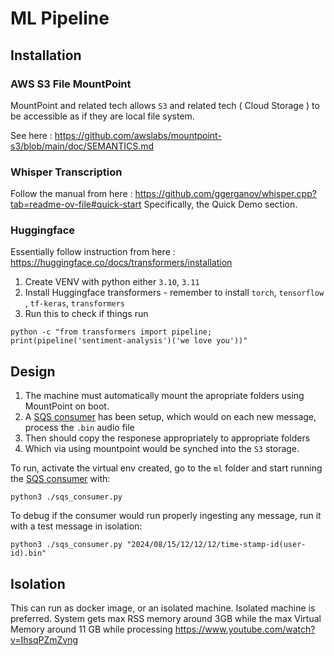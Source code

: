 # ML Pipeline

## Installation 

### AWS S3 File MountPoint

MountPoint and related tech allows `S3` and related tech ( Cloud Storage )
to be accessible as if they are local file system.

See here : https://github.com/awslabs/mountpoint-s3/blob/main/doc/SEMANTICS.md


### Whisper Transcription 

Follow the manual from here : 
https://github.com/ggerganov/whisper.cpp?tab=readme-ov-file#quick-start
Specifically, the Quick Demo section.


### Huggingface 

Essentially follow instruction from here : https://huggingface.co/docs/transformers/installation 


1. Create VENV with python either `3.10`, `3.11`
2. Install Huggingface transformers - remember to install  `torch`,  `tensorflow` , `tf-keras`, `transformers`  
3. Run this to check if things run 

```shell
python -c "from transformers import pipeline; print(pipeline('sentiment-analysis')('we love you'))" 
```

## Design 

1. The machine must automatically mount the apropriate folders using MountPoint on boot.
2. A [SQS consumer](sqs_consumer.py) has been setup, which would on each new message, process the `.bin` audio file 
3. Then should copy the responese appropriately to appropriate folders
4. Which via using mountpoint would be synched into the `S3` storage.

To run, activate the virtual env created, 
go to the `ml` folder and start running the [SQS consumer](sqs_consumer.py) with:

```shell
python3 ./sqs_consumer.py
```
To debug if the consumer would run properly ingesting any message, run it with a test message in isolation:

```shell
python3 ./sqs_consumer.py "2024/08/15/12/12/12/time-stamp-id(user-id).bin"
```

## Isolation 

This can run as docker image, or an isolated machine. 
Isolated machine is preferred.
System gets max RSS memory around 3GB while the max Virtual Memory around 11 GB while processing
https://www.youtube.com/watch?v=IhsqPZmZvng 
